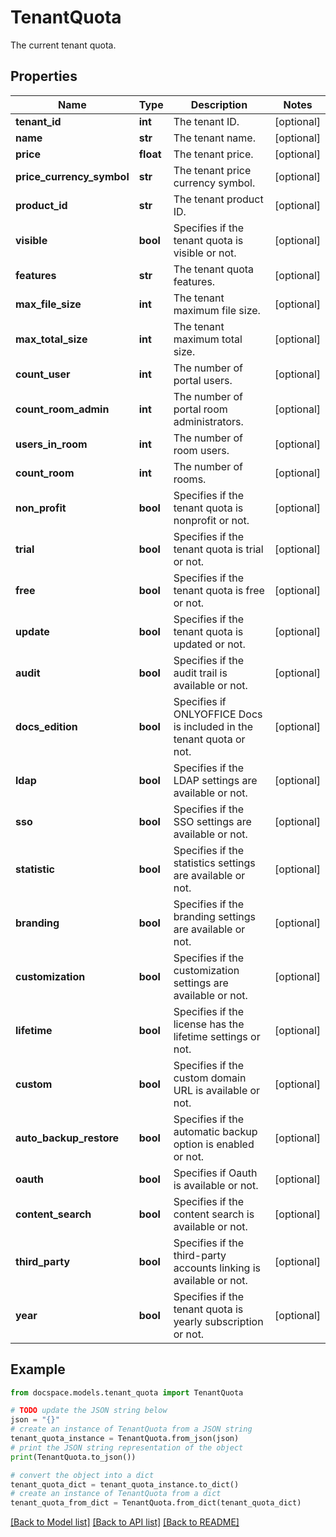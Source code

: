 # TenantQuota

The current tenant quota.

## Properties

Name | Type | Description | Notes
------------ | ------------- | ------------- | -------------
**tenant_id** | **int** | The tenant ID. | [optional] 
**name** | **str** | The tenant name. | [optional] 
**price** | **float** | The tenant price. | [optional] 
**price_currency_symbol** | **str** | The tenant price currency symbol. | [optional] 
**product_id** | **str** | The tenant product ID. | [optional] 
**visible** | **bool** | Specifies if the tenant quota is visible or not. | [optional] 
**features** | **str** | The tenant quota features. | [optional] 
**max_file_size** | **int** | The tenant maximum file size. | [optional] 
**max_total_size** | **int** | The tenant maximum total size. | [optional] 
**count_user** | **int** | The number of portal users. | [optional] 
**count_room_admin** | **int** | The number of portal room administrators. | [optional] 
**users_in_room** | **int** | The number of room users. | [optional] 
**count_room** | **int** | The number of rooms. | [optional] 
**non_profit** | **bool** | Specifies if the tenant quota is nonprofit or not. | [optional] 
**trial** | **bool** | Specifies if the tenant quota is trial or not. | [optional] 
**free** | **bool** | Specifies if the tenant quota is free or not. | [optional] 
**update** | **bool** | Specifies if the tenant quota is updated or not. | [optional] 
**audit** | **bool** | Specifies if the audit trail is available or not. | [optional] 
**docs_edition** | **bool** | Specifies if ONLYOFFICE Docs is included in the tenant quota or not. | [optional] 
**ldap** | **bool** | Specifies if the LDAP settings are available or not. | [optional] 
**sso** | **bool** | Specifies if the SSO settings are available or not. | [optional] 
**statistic** | **bool** | Specifies if the statistics settings are available or not. | [optional] 
**branding** | **bool** | Specifies if the branding settings are available or not. | [optional] 
**customization** | **bool** | Specifies if the customization settings are available or not. | [optional] 
**lifetime** | **bool** | Specifies if the license has the lifetime settings or not. | [optional] 
**custom** | **bool** | Specifies if the custom domain URL is available or not. | [optional] 
**auto_backup_restore** | **bool** | Specifies if the automatic backup option is enabled or not. | [optional] 
**oauth** | **bool** | Specifies if Oauth is available or not. | [optional] 
**content_search** | **bool** | Specifies if the content search is available or not. | [optional] 
**third_party** | **bool** | Specifies if the third-party accounts linking is available or not. | [optional] 
**year** | **bool** | Specifies if the tenant quota is yearly subscription or not. | [optional] 

## Example

```python
from docspace.models.tenant_quota import TenantQuota

# TODO update the JSON string below
json = "{}"
# create an instance of TenantQuota from a JSON string
tenant_quota_instance = TenantQuota.from_json(json)
# print the JSON string representation of the object
print(TenantQuota.to_json())

# convert the object into a dict
tenant_quota_dict = tenant_quota_instance.to_dict()
# create an instance of TenantQuota from a dict
tenant_quota_from_dict = TenantQuota.from_dict(tenant_quota_dict)
```
[[Back to Model list]](../README.md#documentation-for-models) [[Back to API list]](../README.md#documentation-for-api-endpoints) [[Back to README]](../README.md)


